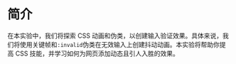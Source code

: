 # 简介

在本实验中，我们将探索 CSS 动画和伪类，以创建输入验证效果。具体来说，我们将使用关键帧和`:invalid`伪类在无效输入上创建抖动动画。本实验将帮助你提高 CSS 技能，并学习如何为网页添加动态且引人入胜的效果。
